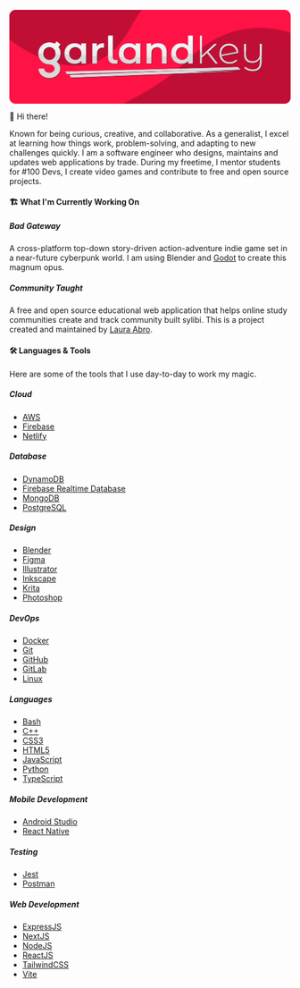 <a href="https://garlandkey.com" target="blank"><img align="center" src="https://github.com/GarlandKey/creative-content/blob/main/github_header.webp" alt="Garland Key, Full Stack Software Engineer" /></a>

👋 Hi there!

Known for being curious, creative, and collaborative. As a generalist, I excel at learning how things work, problem-solving, and adapting to new challenges quickly. I am a software engineer who designs, maintains and updates web applications by trade. During my freetime, I mentor students for #100 Devs, I create video games and contribute to free and open source projects. 

#### 🏗️ What I'm Currently Working On

##### Bad Gateway

A cross-platform top-down story-driven action-adventure indie game set in a near-future cyberpunk world. I am using Blender and [Godot](https://godotengine.org/) to create this magnum opus.

##### Community Taught

A free and open source educational web application that helps online study communities create and track community built sylibi. This is a project created and maintained by [Laura Abro](https://github.com/labrocadabro).

#### 🛠️ Languages & Tools

Here are some of the tools that I use day-to-day to work my magic.

##### Cloud

* [AWS](https://aws.amazon.com/what-is-aws/)
* [Firebase](https://firebase.google.com/)
* [Netlify](https://www.netlify.com/about/)

##### Database

* [DynamoDB](https://aws.amazon.com/dynamodb/)
* [Firebase Realtime Database](https://firebase.google.com/docs/database/)
* [MongoDB](https://www.mongodb.com/)
* [PostgreSQL](https://www.postgresql.org/)

##### Design

* [Blender](https://www.blender.org/)
* [Figma](https://www.figma.com/)
* [Illustrator](https://www.adobe.com/products/illustrator.html)
* [Inkscape](https://inkscape.org/)
* [Krita](https://krita.org/)
* [Photoshop](https://www.adobe.com/products/photoshop.html)

##### DevOps

* [Docker](https://www.docker.com/)
* [Git](https://git-scm.com/)
* [GitHub](https://github.com)
* [GitLab](https://gitlab.com)
* [Linux](https://www.linux.org/)

##### Languages

* [Bash](https://www.gnu.org/software/bash/)
* [C++](https://gcc.gnu.org/projects/cxx-status.html)
* [CSS3](https://www.w3.org/Style/CSS/)
* [HTML5](https://www.w3.org/html/)
* [JavaScript](https://developer.mozilla.org/en-US/docs/Web/JavaScript)
* [Python](https://www.python.org/)
* [TypeScript](https://www.typescriptlang.org/)

##### Mobile Development

* [Android Studio](https://developer.android.com/studio)
* [React Native](https://reactnative.dev/)

##### Testing

* [Jest](https://jestjs.io/)
* [Postman](https://www.postman.com/)

##### Web Development

* [ExpressJS](https://expressjs.com/)
* [NextJS](https://nextjs.org/)
* [NodeJS](https://nodejs.org)
* [ReactJS](https://reactnative.dev/)
* [TailwindCSS](https://tailwindcss.com/)
* [Vite](https://vitejs.dev/)
